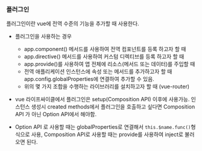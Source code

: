 ### 플러그인
플러그인이란 vue에 전역 수준의 기능을 추가할 때 사용한다.
- 플러그인을 사용하는 경우
  - app.component() 메서드를 사용하여 전역 컴포넌트를 등록 하고자 할 때
  - app.directive() 메서드를 사용하여 커스텀 디렉티브를 등록 하고자 할 때
  - app.provide()를 사용하여 앱 전체에 리소스(메서드 또는 데이터)를 주입할 때
  - 전역 애플리케이션 인스턴스에 속성 또는 메서드를 추가하고자 할 때 app.config.globalProperties에 연결하여 추가할 수 있음.
  - 위의 몇 가지 조합을 수행하는 라이브러리를 설치하고자 할 때 (vue-router)

- vue 라이프싸이클에서 플러그인은 setup(Composition API) 이후에 사용가능. 인스턴스 생성시 created methods에서 플러그인을 호출하고 싶다면 Composition API 가 아닌 Option API에서 해야함.

- Option API 로 사용할 때는 globalProperties로 연결해서 `this.$name.func()`형식으로 사용, Composition API로 사용할 때는 provide를 사용하여 inject로 불러오면 된다.